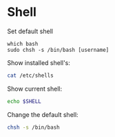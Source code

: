 # Shell


Set default shell

```
which bash
sudo chsh -s /bin/bash [username]
```

Show installed shell's:

```bash
cat /etc/shells
```

Show current shell:

```bash
echo $SHELL
```

Change the default shell:

```bash
chsh -s /bin/bash
```
